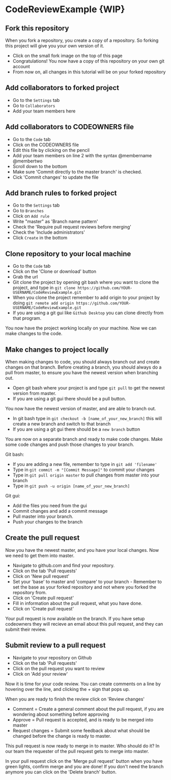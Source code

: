 # CodeReviewExample {WIP}


## Fork this repository
When you fork a repository, you create a copy of a repository. So forking this project will give you your own version of it.

- Click on the small fork image on the top of this page
- Congratulations! You now have a copy of this repository on your own git account
- From now on, all changes in this tutorial will be on your forked repository

## Add collaborators to forked project
- Go to the `Settings` tab
- Go to `Collaborators`
- Add your team members here

## Add collaborators to CODEOWNERS file
- Go to the `Code` tab
- Click on the CODEOWNERS file
- Edit this file by clicking on the pencil
- Add your team members on line 2 with the syntax @membername @membertwo
- Scroll down to the bottom
- Make sure 'Commit directly to the master branch' is checked. 
- Cick 'Commit changes' to update the file


## Add branch rules to forked project
- Go to the `Settings` tab
- Go to `Branches`
- Click on `Add rule`
- Write "master" as 'Branch name pattern' 
- Check the 'Require pull request reviews before merging' 
- Check the 'Include administrators' 
- Click `Create` in the bottom

## Clone repository to your local machine
- Go to the `Code` tab
- Click on the 'Clone or download' button
- Grab the url
- Git clone the project by opening git bash where you want to clone the project, and type in `git clone https://github.com/YOUR-USERNAME/CodeReviewExample.git`
- When you clone the project remember to add origin to your project by doing `git remote add origin https://github.com/YOUR-USERNAME/CodeReviewExample.git`
- If you are using a git gui like `Github Desktop` you can clone directly from that program.

You now have the project working locally on your machine. Now we can make changes to the code.


## Make changes to project locally

When making changes to code, you should always branch out and create changes on that branch.
Before creating a branch, you should always do a pull from master, to ensure you have the newest version when branching out.

- Open git bash where your project is and type `git pull` to get the newest version from master. 
- If you are using a git gui there should be a pull button.

You now have the newest version of master, and are able to branch out.

- In git bash type in `git checkout -b [name_of_your_new_branch]` this will create a new branch and switch to that branch
- If you are using a git gui there should be a `new branch` button 

You are now on a separate branch and ready to make code changes.
Make some code changes and push those changes to your branch.

Git bash:
- If you are adding a new file, remember to type in `git add 'filename'`
- Type in `git commit -m "[Commit Message]"` to commit your changes
- Type in `git pull origin master` to pull changes from master into your branch
- Type in `git push -u origin [name_of_your_new_branch]`

Git gui: 
- Add the files you need from the gui
- Commit changes and add a commit message
- Pull master into your branch.
- Push your changes to the branch

## Create the pull request

Now you have the newest master, and you have your local changes. Now we need to get them into master.

- Navigate to github.com and find your repository. 
- Click on the tab 'Pull requests'
- Click on 'New pull request' 
- Set your 'base' to master and 'compare' to your branch - Remember to set the base as your forked repository and not where you forked the repository from. 
- Click on 'Create pull request'
- Fill in information about the pull request, what you have done.
- Click on 'Create pull request' 

Your pull request is now available on the branch.
If you have setup codeowners they will recieve an email about this pull request, and they can submit their review. 

## Submit review to a pull request
- Navigate to your repository on Github
- Click on the tab 'Pull requests'
- Click on the pull request you want to review
- Click on 'Add your review'

Now it is time for your code review.
You can create comments on a line by hovering over the line, and clicking the + sign that pops up.

When you are ready to finish the review click on 'Review changes'
- Comment = Create a general comment about the pull request, if you are wondering about something before approving
- Approve = Pull request is accepted, and is ready to be merged into master
- Request changes = Submit some feedback about what should be changed before the change is ready to master.

This pull request is now ready to merge in to master. Who should do it?
In our team the requester of the pull request gets to merge into master.

In your pull request click on the 'Merge pull request' button when you have green lights, confirm merge and you are done!
If you don't need the branch anymore you can click on the 'Delete branch' button.



